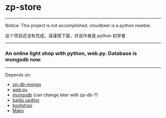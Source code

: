 zp-store
=========================

******************************
Notice: This project is not accomplished. cloudbeer is a python newbie.

这个项目还没有完成，请谨慎下载，并且作者是 python 初学者
******************************

### An online light shop with python, web.py. Database is mongodb now.
-----------------------------


Depends on:

* [zp-db-mongo](https://github.com/cloudbeer/zp-db-mongo "zp-db-mongo")
* [web.py](http://webpy.org/ "web.py")
* [mongodb](http://www.mongodb.org/) (can change later with zp-db-?)
* [baidu ueditor](http://ueditor.baidu.com/website/)
* [bootstrap](http://twitter.github.com/bootstrap/index.html)
* [Mako](http://www.makotemplates.org/)